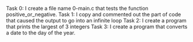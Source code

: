 Task 0: I create a file name 0-main.c that tests the function positive_or_negative.
Task 1: I copy and commented out the part of code that caused the output to go into an infinite loop
Task 2: I create a program that prints the largest of 3 integers
Task 3: I create a program that converts a date to the day of the year.

